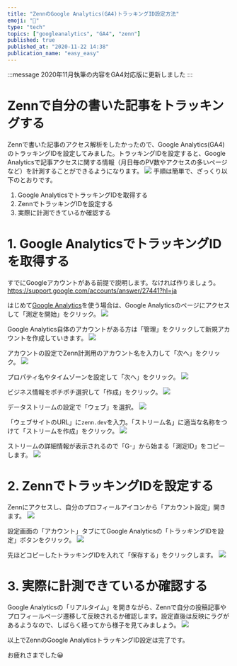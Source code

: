 ```yaml
---
title: "ZennのGoogle Analytics(GA4)トラッキングID設定方法"
emoji: "🔎"
type: "tech"
topics: ["googleanalytics", "GA4", "zenn"]
published: true
published_at: "2020-11-22 14:38"
publication_name: "easy_easy"
---
```

:::message
2020年11月執筆の内容をGA4対応版に更新しました
:::
# Zennで自分の書いた記事をトラッキングする
Zennで書いた記事のアクセス解析をしたかったので、Google Analytics(GA4)のトラッキングIDを設定してみました。トラッキングIDを設定すると、Google Analyticsで記事アクセスに関する情報（月日毎のPV数やアクセスの多いページなど）を計測することができるようになります。
![](https://storage.googleapis.com/zenn-user-upload/417a48ee788e-20230218.png)
手順は簡単で、ざっくり以下のとおりです。

1. Google AnalyticsでトラッキングIDを取得する
2. ZennでトラッキングIDを設定する
3. 実際に計測できているか確認する

# 1. Google AnalyticsでトラッキングIDを取得する

すでにGoogleアカウントがある前提で説明します。なければ作りましょう。
https://support.google.com/accounts/answer/27441?hl=ja

はじめて[Google Analytics](https://marketingplatform.google.com/intl/ja/about/analytics/)を使う場合は、Google Analyticsのページにアクセスして「測定を開始」をクリック。
![](https://storage.googleapis.com/zenn-user-upload/onulc7egln87r3s589qjs1bmzmfx)

Google Analytics自体のアカウントがある方は「管理」をクリックして新規アカウントを作成していきます。
![](https://storage.googleapis.com/zenn-user-upload/3b5g20k8m0qtnosurnkhvta0krql)

アカウントの設定でZenn計測用のアカウント名を入力して「次へ」をクリック。
![](https://storage.googleapis.com/zenn-user-upload/3aha0uhk040b7ijlnyonwmdl9sfq)

プロパティ名やタイムゾーンを設定して「次へ」をクリック。
![](https://storage.googleapis.com/zenn-user-upload/a50fcuhu5fi6ncqfhrt9qj6k1fb2)

ビジネス情報をポチポチ選択して「作成」をクリック。
![](https://storage.googleapis.com/zenn-user-upload/93dc47356f1e-20230218.png)

データストリームの設定で「ウェブ」を選択。
![](https://storage.googleapis.com/zenn-user-upload/31e933fdc7a8-20230218.png)

「ウェブサイトのURL」に`zenn.dev`を入力。「ストリーム名」に適当な名称をつけて「ストリームを作成」をクリック。
![](https://storage.googleapis.com/zenn-user-upload/b45578fe01a2-20230218.png)

ストリームの詳細情報が表示されるので「G-」から始まる「測定ID」をコピーします。
![](https://storage.googleapis.com/zenn-user-upload/bf778b6e586d-20230218.png)

# 2. ZennでトラッキングIDを設定する
Zennにアクセスし、自分のプロフィールアイコンから「アカウント設定」開きます。
![](https://storage.googleapis.com/zenn-user-upload/3709a7489fbb-20230218.png)

設定画面の「アカウント」タブにてGoogle Analyticsの「トラッキングIDを設定」ボタンをクリック。
![](https://storage.googleapis.com/zenn-user-upload/9a94dc12dede-20230218.png)

先ほどコピーしたトラッキングIDを入れて「保存する」をクリックします。
![](https://storage.googleapis.com/zenn-user-upload/b5b78b02c334-20230218.png)

# 3. 実際に計測できているか確認する
Google Analyticsの「リアルタイム」を開きながら、Zennで自分の投稿記事やプロフィールページ遷移して反映されるか確認します。設定直後は反映にラグがあるようなので、しばらく経ってから様子を見てみましょう。
![](https://storage.googleapis.com/zenn-user-upload/c11551c746b2-20230218.png)

以上でZennのGoogle AnalyticsトラッキングID設定は完了です。

お疲れさまでした😀
